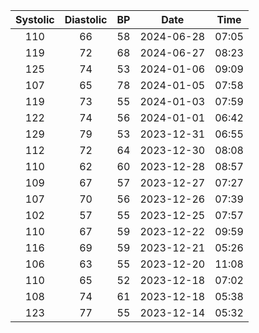 | Systolic | Diastolic | BP |Date   | Time  | 
| :---:  | :----: | :---: |  :---: |  :---: | 
| 110 |  66 |  58 |   2024-06-28 |  07:05 | 
| 119 |  72 |  68 |   2024-06-27 |  08:23 | 
| 125 |  74 |  53 |   2024-01-06 |  09:09 | 
| 107 |  65 |  78 |   2024-01-05 |  07:58 | 
| 119 |  73 |  55 |   2024-01-03 |  07:59 | 
| 122 |  74 |  56 |   2024-01-01 |  06:42 | 
| 129 |  79 |  53 |   2023-12-31 |  06:55 | 
| 112 |  72 |  64 |   2023-12-30 |  08:08 | 
| 110 |  62 |  60 |   2023-12-28 |  08:57 | 
| 109 |  67 |  57 |   2023-12-27 |  07:27 | 
| 107 |  70 |  56 |   2023-12-26 |  07:39 | 
| 102 |  57 |  55 |   2023-12-25 |  07:57 | 
| 110 |  67 |  59 |   2023-12-22 |  09:59 | 
| 116 |  69 |  59 |   2023-12-21 |  05:26 | 
| 106 |  63 |  55 |   2023-12-20 |  11:08 | 
| 110 |  65 |  52 |   2023-12-18 |  07:02 | 
| 108 |  74 |  61 |   2023-12-18 |  05:38 | 
| 123 |  77 |  55 |   2023-12-14 |  05:32 | 
